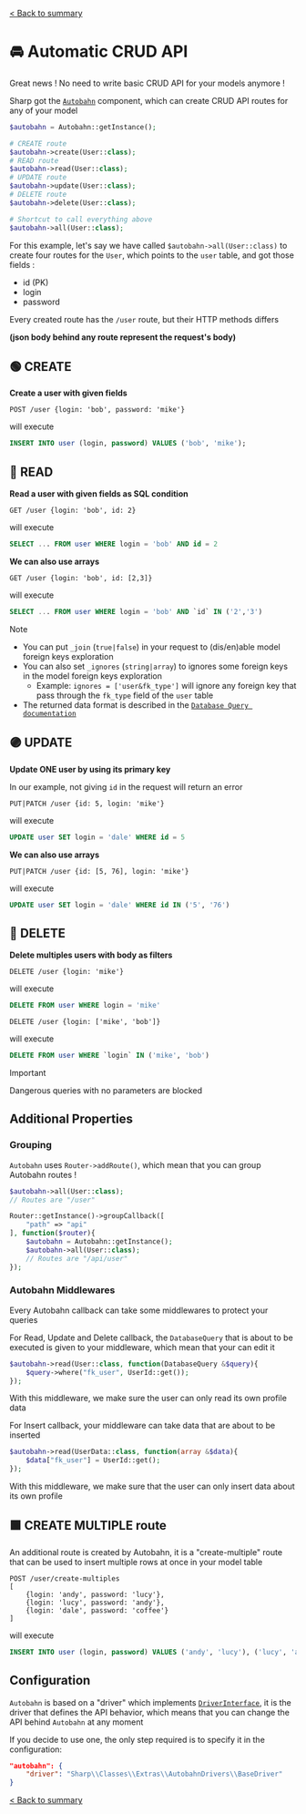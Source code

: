 [< Back to summary](../README.md)

# 🚘 Automatic CRUD API

Great news ! No need to write basic CRUD API for your models anymore !

Sharp got the [`Autobahn`](../../Classes/Extras/Autobahn.php) component, which can
create CRUD API routes for any of your model

```php
$autobahn = Autobahn::getInstance();

# CREATE route
$autobahn->create(User::class);
# READ route
$autobahn->read(User::class);
# UPDATE route
$autobahn->update(User::class);
# DELETE route
$autobahn->delete(User::class);

# Shortcut to call everything above
$autobahn->all(User::class);
```

For this example, let's say we have called `$autobahn->all(User::class)`
to create four routes for the `User`, which points to the `user` table, and got those fields :
- id (PK)
- login
- password

Every created route has the `/user` route, but their HTTP methods differs

**(json body behind any route represent the request's body)**

## 🟢 CREATE

**Create a user with given fields**

```http
POST /user {login: 'bob', password: 'mike'}
```

will execute

```sql
INSERT INTO user (login, password) VALUES ('bob', 'mike');
```

## 🔵 READ

**Read a user with given fields as SQL condition**

```http
GET /user {login: 'bob', id: 2}
```

will execute

```sql
SELECT ... FROM user WHERE login = 'bob' AND id = 2
```

**We can also use arrays**


```http
GET /user {login: 'bob', id: [2,3]}
```

will execute

```sql
SELECT ... FROM user WHERE login = 'bob' AND `id` IN ('2','3')
```

> [!NOTE]
> - You can put `_join` (`true|false`) in your request to (dis/en)able model foreign keys exploration
> - You can also set `_ignores` (`string|array`) to ignores some foreign keys in the model foreign keys exploration
>     - Example: `ignores = ['user&fk_type']` will ignore any foreign key that pass through the `fk_type` field of the `user` table
> - The returned data format is described in the [`Database Query documentation`](../data/database-query.md.md)

## 🟣 UPDATE

**Update ONE user by using its primary key**

In our example, not giving `id` in the request will return an error

```http
PUT|PATCH /user {id: 5, login: 'mike'}
```

will execute

```sql
UPDATE user SET login = 'dale' WHERE id = 5
```

**We can also use arrays**

```http
PUT|PATCH /user {id: [5, 76], login: 'mike'}
```

will execute

```sql
UPDATE user SET login = 'dale' WHERE id IN ('5', '76')
```

## 🔴 DELETE

**Delete multiples users with body as filters**

```http
DELETE /user {login: 'mike'}
```

will execute

```sql
DELETE FROM user WHERE login = 'mike'
```
```http
DELETE /user {login: ['mike', 'bob']}
```

 will execute

```sql
DELETE FROM user WHERE `login` IN ('mike', 'bob')
```

> [!IMPORTANT]
> Dangerous queries with no parameters are blocked

## Additional Properties

### Grouping

`Autobahn` uses `Router->addRoute()`, which mean that you can group Autobahn routes !

```php
$autobahn->all(User::class);
// Routes are "/user"

Router::getInstance()->groupCallback([
    "path" => "api"
], function($router){
    $autobahn = Autobahn::getInstance();
    $autobahn->all(User::class);
    // Routes are "/api/user"
});
```

### Autobahn Middlewares

Every Autobahn callback can take some middlewares to protect your queries

For Read, Update and Delete callback, the `DatabaseQuery` that is about to be executed is given to your middleware, which mean that your can edit it

```php
$autobahn->read(User::class, function(DatabaseQuery &$query){
    $query->where("fk_user", UserId::get());
});
```

With this middleware, we make sure the user can only read its own profile data

For Insert callback, your middleware can take data that are about to be inserted

```php
$autobahn->read(UserData::class, function(array &$data){
    $data["fk_user"] = UserId::get();
});
```

With this middleware, we make sure that the user can only insert data about its own profile

## 🟩 CREATE MULTIPLE route

An additional route is created by Autobahn, it is a "create-multiple" route that can be used to insert multiple rows at once in your model table

```http
POST /user/create-multiples
[
    {login: 'andy', password: 'lucy'},
    {login: 'lucy', password: 'andy'},
    {login: 'dale', password: 'coffee'}
]
```

will execute
```sql
INSERT INTO user (login, password) VALUES ('andy', 'lucy'), ('lucy', 'andy'), ('dale', 'coffee');
```


## Configuration

`Autobahn` is based on a "driver" which implements [`DriverInterface`](../../Classes/Extras/AutobahnDrivers/DriverInterface.php),
it is the driver that defines the API behavior, which means that you can change the API behind `Autobahn` at any moment

If you decide to use one, the only step required is to specify it in the configuration:

```json
"autobahn": {
    "driver": "Sharp\\Classes\\Extras\\AutobahnDrivers\\BaseDriver"
}
```

[< Back to summary](../README.md)